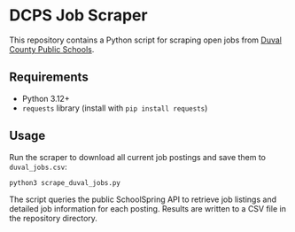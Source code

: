# DCPS Job Scraper

This repository contains a Python script for scraping open jobs from [Duval County Public Schools](https://duvalschools.schoolspring.com/).

## Requirements
- Python 3.12+
- `requests` library (install with `pip install requests`)

## Usage
Run the scraper to download all current job postings and save them to `duval_jobs.csv`:

```bash
python3 scrape_duval_jobs.py
```

The script queries the public SchoolSpring API to retrieve job listings and detailed job information for each posting. Results are written to a CSV file in the repository directory.
